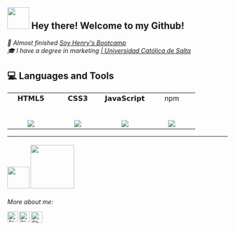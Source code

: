 
<h2><img src="https://media.giphy.com/media/VgCDAzcKvsR6OM0uWg/giphy.gif" width="50"> Hey there! Welcome to my Github!</h2>

<p><em> 🚀 Almost finished <a href="https://www.soyhenry.com/"> Soy Henry's Bootcamp</a>
 </br> 🎓 I have a degree in marketing <a href="https://www.ucasal.edu.ar/">| Universidad Católica de Salta </a>
</em></p>


## 💻 Languages and Tools 

<table>
  <tbody>
    <tr valign="top">
      <td width="25%" align="center">
        <span>𝗛𝗧𝗠𝗟𝟱</span><br><br><br>
        <a src="https://www.w3schools.com/html/"><img src="https://img.icons8.com/color/48/000000/html-5.png"/></a>
      </td>
      <td width="25%" align="center">
        <span>𝗖𝗦𝗦𝟯</span><br><br><br>
        <a src="https://www.w3schools.com/css/"><img src="https://img.icons8.com/color/48/000000/css3.png"/></a>
      </td>
      <td width="25%" align="center">
        <span>𝗝𝗮𝘃𝗮𝗦𝗰𝗿𝗶𝗽𝘁</span><br><br><br>
     <a src="https://www.javascript.com/"><img src="https://img.icons8.com/color/48/000000/javascript.png"/></a>
      </td>
      <td width="25%" align="center">
        <span>npm</span><br><br><br>
<a src="https://www.npmjs.com/"><img src="https://img.icons8.com/color/48/000000/npm.png"/></a>
      </td>
    </tr>
  </tbody>
</table>
<hr>

  <h4>
 <img src="https://i.giphy.com/media/IdyAQJVN2kVPNUrojM/200.webp" width="50">   <img src="https://media.giphy.com/media/kH1DBkPNyZPOk0BxrM/giphy.gif" width="100">
  </h4>


<p align="left"> 
  <i> More about me: </i>
</p>

 <a href="https://www.linkedin.com/in/ximena-flores-berejnoi/">
    <img align="left" alt="Shubhamdeep Jha | Linkedin" width="24px" src="https://github.com/TheDudeThatCode/TheDudeThatCode/blob/master/Assets/Linkedin.svg" />
  </a>
  <a href="https://www.instagram.com/ximefloresberejnoi/">
    <img align="left" alt="Shubhamdeep Jha | Instagram" width="24px" src="https://github.com/TheDudeThatCode/TheDudeThatCode/blob/master/Assets/Instagram.svg" />
  </a>
  <a href="floresberejnoi@gmail.com">
    <img align="left" alt="Shubhamdeep Jha | Gmail" width="26px" src="https://github.com/TheDudeThatCode/TheDudeThatCode/blob/master/Assets/Gmail.svg" />
  </a>

<!--
**ximenafloresberejnoi/ximenafloresberejnoi** is a ✨ _special_ ✨ repository because its `README.md` (this file) appears on your GitHub profile.

Here are some ideas to get you started:

- 🔭 I’m currently working on ...
- 🌱 I’m currently learning ...
- 👯 I’m looking to collaborate on ...
- 🤔 I’m looking for help with ...
- 💬 Ask me about ...
- 📫 How to reach me: ...
- 😄 Pronouns: ...
- ⚡ Fun fact: ...
-->
